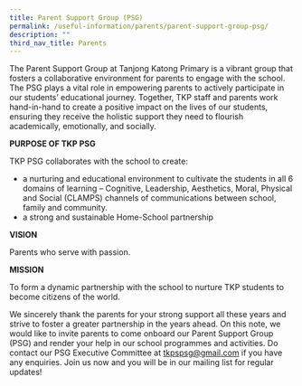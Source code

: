 ```yaml
---
title: Parent Support Group (PSG)
permalink: /useful-information/parents/parent-support-group-psg/
description: ""
third_nav_title: Parents
---
```

The Parent Support Group at Tanjong Katong Primary is a vibrant group that fosters a collaborative environment for parents to engage with the school. The PSG plays a vital role in empowering parents to actively participate in our students’ educational journey. Together, TKP staff and parents work hand-in-hand to create a positive impact on the lives of our students, ensuring they receive the holistic support they need to flourish academically, emotionally, and socially.

**PURPOSE OF TKP PSG**

TKP PSG collaborates with the school to create:

* a nurturing and educational environment to cultivate the students in all 6 domains of learning – Cognitive, Leadership, Aesthetics, Moral, Physical and Social (CLAMPS) channels of communications between school, family and community.
* a strong and sustainable Home-School partnership

**VISION**

Parents who serve with passion.

**MISSION**

To form a dynamic partnership with the school to nurture TKP students to become citizens of the world.

We sincerely thank the parents for your strong support all these years and strive to foster a greater partnership in the years ahead. On this note, we would like to invite parents to come onboard our Parent Support Group (PSG) and render your help in our school programmes and activities. Do contact our PSG Executive Committee at tkpspsg@gmail.com if you have any enquiries. Join us now and you will be in our mailing list for regular updates!







